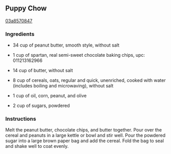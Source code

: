 ## Puppy Chow

[03a8570847](http://www.food.com/recipe/puppy-chow-250181)

### Ingredients

 - 34 cup of peanut butter, smooth style, without salt

 - 1 cup of spartan, real semi-sweet chocolate baking chips, upc: 011213162966

 - 14 cup of butter, without salt

 - 8 cup of cereals, oats, regular and quick, unenriched, cooked with water (includes boiling and microwaving), without salt

 - 1 cup of oil, corn, peanut, and olive

 - 2 cup of sugars, powdered

### Instructions

Melt the peanut butter, chocolate chips, and butter together. Pour over the cereal and peanuts in a large kettle or bowl and stir well. Pour the powdered sugar into a large brown paper bag and add the cereal. Fold the bag to seal and shake well to coat evenly.